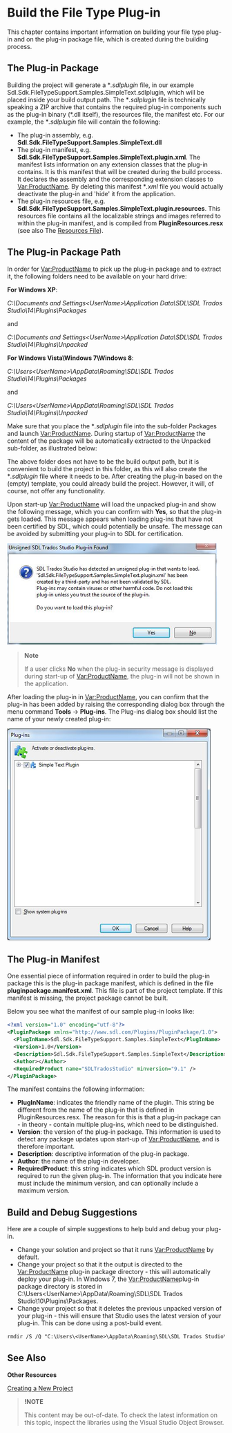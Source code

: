 Build the File Type Plug-in
==

This chapter contains important information on building your file type plug-in and on the plug-in package file, which is created during the building process.

The Plug-in Package
--

Building the project will generate a **.sdlplugin* file, in our example Sdl.Sdk.FileTypeSupport.Samples.SimpleText.sdlplugin, which will be placed inside your build output path. The **.sdlplugin* file is technically speaking a ZIP archive that contains the required plug-in components such as the plug-in binary (*.dll itself), the resources file, the manifest etc. For our example, the **.sdlplugin* file will contain the following:

* The plug-in assembly, e.g. **Sdl.Sdk.FileTypeSupport.Samples.SimpleText.dll**
* The plug-in manifest, e.g. **Sdl.Sdk.FileTypeSupport.Samples.SimpleText.plugin.xml**. The manifest lists information on any extension classes that the plug-in contains. It is this manifest that will be created during the build process. It declares the assembly and the corresponding extension classes to <Var:ProductName>. By deleting this manifest **.xml* file you would actually deactivate the plug-in and 'hide' it from the application.
* The plug-in resources file, e.g. **Sdl.Sdk.FileTypeSupport.Samples.SimpleText.plugin.resources**. This resources file contains all the localizable strings and images referred to within the plug-in manifest, and is compiled from **PluginResources.resx** (see also The [Resources File](the_resource_file.md)).

The Plug-in Package Path
--
In order for <Var:ProductName> to pick up the plug-in package and to extract it, the following folders need to be available on your hard drive:

**For Windows XP**:

*C:\Documents and Settings\<UserName>\Application Data\SDL\SDL Trados Studio\14\Plugins\Packages*

and

*C:\Documents and Settings\<UserName>\Application Data\SDL\SDL Trados Studio\14\Plugins\Unpacked*

**For Windows Vista\Windows 7\Windows 8**:

*C:\Users\<UserName>\AppData\Roaming\SDL\SDL Trados Studio\14\Plugins\Packages*

and

*C:\Users\<UserName>\AppData\Roaming\SDL\SDL Trados Studio\14\Plugins\Unpacked*

Make sure that you place the **.sdlplugin* file into the sub-folder Packages and launch <Var:ProductName>. During startup of <Var:ProductName> the content of the package will be automatically extracted to the Unpacked sub-folder, as illustrated below:

The above folder does not have to be the build output path, but it is convenient to build the project in this folder, as this will also create the **.sdlplugin* file where it needs to be. After creating the plug-in based on the (empty) template, you could already build the project. However, it will, of course, not offer any functionality.

Upon start-up <Var:ProductName> will load the unpacked plug-in and show the following message, which you can confirm with **Yes**, so that the plug-in gets loaded. This message appears when loading plug-ins that have not been certified by SDL, which could potentially be unsafe. The message can be avoided by submitting your plug-in to SDL for certification.

![NativeFilterWarning](images/NativeFilterWarning.jpg)

>**Note**
>
>If a user clicks **No** when the plug-in security message is displayed during start-up of <Var:ProductName>, the plug-in will not be shown in the application.


After loading the plug-in in <Var:ProductName>, you can confirm that the plug-in has been added by raising the corresponding dialog box through the menu command **Tools** -> **Plug-ins**. The Plug-ins dialog box should list the name of your newly created plug-in:

![PlugInList](images/PlugInList.jpg)


The Plug-in Manifest
--
One essential piece of information required in order to build the plug-in package this is the plug-in package manifest, which is defined in the file **pluginpackage.manifest.xml**. This file is part of the project template. If this manifest is missing, the project package cannot be built.

Below you see what the manifest of our sample plug-in looks like:

```xml
<?xml version="1.0" encoding="utf-8"?>
<PluginPackage xmlns="http://www.sdl.com/Plugins/PluginPackage/1.0">
  <PlugInName>Sdl.Sdk.FileTypeSupport.Samples.SimpleText</PlugInName>
  <Version>1.0</Version>
  <Description>Sdl.Sdk.FileTypeSupport.Samples.SimpleText</Description>
  <Author></Author>
  <RequiredProduct name="SDLTradosStudio" minversion="9.1" />
</PluginPackage>
```
The manifest contains the following information:
* **PlugInName**: indicates the friendly name of the plugin. This string be different from the name of the plug-in that is defined in PluginResources.resx. The reason for this is that a plug-in package can - in theory - contain multiple plug-ins, which need to be distinguished.
* **Version**: the version of the plug-in package. This information is used to detect any package updates upon start-up of <Var:ProductName>, and is therefore important.
* **Description**: descriptive information of the plug-in package.
* **Author**: the name of the plug-in developer.
* **RequiredProduct**: this string indicates which SDL product version is required to run the given plug-in. The information that you indicate here must include the minimum version, and can optionally include a maximum version.

Build and Debug Suggestions
--

Here are a couple of simple suggestions to help buld and debug your plug-in.

* Change your solution and project so that it runs <Var:ProductName> by default.
* Change your project so that it the output is directed to the <Var:ProductName> plug-in package directory - this will automatically deploy your plug-in. In Windows 7, the <Var:ProductName>plug-in package directory is stored in C:\Users\<UserName>\AppData\Roaming\SDL\SDL Trados Studio\10\Plugins\Packages.
* Change your project so that it deletes the previous unpacked version of your plug-in - this will ensure that Studio uses the latest version of your plug-in. This can be done using a post-build event.

```txt
rmdir /S /Q "C:\Users\<UserName>\AppData\Roaming\SDL\SDL Trados Studio\10\Plugins\Unpacked\Sdl.Sdk.FileTypeSupport.Samples.Bil"
```

See Also
--
**Other Resources**

[Creating a New Project](creating_a_new_project.md)


>**!NOTE**
>
> This content may be out-of-date. To check the latest information on this topic, inspect the libraries using the Visual Studio Object Browser.

